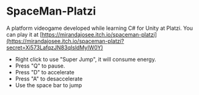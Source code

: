 # SpaceMan-Platzi
A platform videogame developed while learning C# for Unity at Platzi. You can play it at [https://mirandajosee.itch.io/spaceman-platzi](https://mirandajosee.itch.io/spaceman-platzi?secret=Xi573LafqzJN83qIsldMyIW0Y)

* Right click to use "Super Jump", it will consume energy.
* Press "Q" to pause.
* Press "D" to accelerate
* Press "A" to desaccelerate
* Use the space bar to jump
